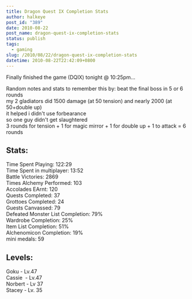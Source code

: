 ```yaml
---
title: Dragon Quest IX Completion Stats
author: halkeye
post_id: "389"
date: 2010-08-22
post_name: dragon-quest-ix-completion-stats
status: publish
tags:
  - gaming
slug: /2010/08/22/dragon-quest-ix-completion-stats
datetime: 2010-08-22T22:42:09+0800
---
```


Finally finished the game (DQIX) tonight @ 10:25pm...

Random notes and stats to remember this by:
beat the final boss in 5 or 6 rounds  
my 2 gladiators did 1500 damage (at 50 tension) and nearly 2000 (at 50+double up)  
it helped i didn't use forbearance  
so one guy didn't get slaughtered  
3 rounds for tension + 1 for magic mirror + 1 for double up + 1 to attack = 6 rounds  

## Stats:

Time Spent Playing: 122:29  
Time Spent in multiplayer: 13:52  
Battle Victories: 2869  
Times Alchemy Performed: 103  
Accolades EArnt: 120  
Quests Completed: 37  
Grottoes Completed: 24  
Guests Canvassed: 79  
Defeated Monster List Completion: 79%  
Wardrobe Completion: 25%  
Item List Completion: 51%  
Alchenomicon Completion: 19%  
mini medals: 59  

## Levels:

Goku - Lv.47  
Cassie  - Lv.47  
Norbert - Lv 37  
Stacey - Lv. 35  
